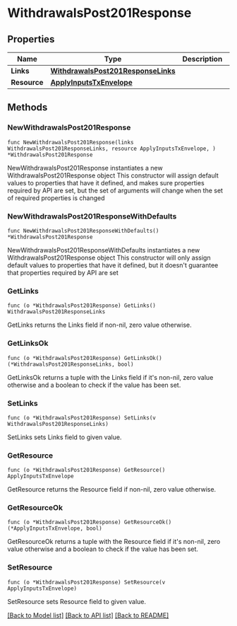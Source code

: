 # WithdrawalsPost201Response

## Properties

Name | Type | Description | Notes
------------ | ------------- | ------------- | -------------
**Links** | [**WithdrawalsPost201ResponseLinks**](WithdrawalsPost201ResponseLinks.md) |  | 
**Resource** | [**ApplyInputsTxEnvelope**](ApplyInputsTxEnvelope.md) |  | 

## Methods

### NewWithdrawalsPost201Response

`func NewWithdrawalsPost201Response(links WithdrawalsPost201ResponseLinks, resource ApplyInputsTxEnvelope, ) *WithdrawalsPost201Response`

NewWithdrawalsPost201Response instantiates a new WithdrawalsPost201Response object
This constructor will assign default values to properties that have it defined,
and makes sure properties required by API are set, but the set of arguments
will change when the set of required properties is changed

### NewWithdrawalsPost201ResponseWithDefaults

`func NewWithdrawalsPost201ResponseWithDefaults() *WithdrawalsPost201Response`

NewWithdrawalsPost201ResponseWithDefaults instantiates a new WithdrawalsPost201Response object
This constructor will only assign default values to properties that have it defined,
but it doesn't guarantee that properties required by API are set

### GetLinks

`func (o *WithdrawalsPost201Response) GetLinks() WithdrawalsPost201ResponseLinks`

GetLinks returns the Links field if non-nil, zero value otherwise.

### GetLinksOk

`func (o *WithdrawalsPost201Response) GetLinksOk() (*WithdrawalsPost201ResponseLinks, bool)`

GetLinksOk returns a tuple with the Links field if it's non-nil, zero value otherwise
and a boolean to check if the value has been set.

### SetLinks

`func (o *WithdrawalsPost201Response) SetLinks(v WithdrawalsPost201ResponseLinks)`

SetLinks sets Links field to given value.


### GetResource

`func (o *WithdrawalsPost201Response) GetResource() ApplyInputsTxEnvelope`

GetResource returns the Resource field if non-nil, zero value otherwise.

### GetResourceOk

`func (o *WithdrawalsPost201Response) GetResourceOk() (*ApplyInputsTxEnvelope, bool)`

GetResourceOk returns a tuple with the Resource field if it's non-nil, zero value otherwise
and a boolean to check if the value has been set.

### SetResource

`func (o *WithdrawalsPost201Response) SetResource(v ApplyInputsTxEnvelope)`

SetResource sets Resource field to given value.



[[Back to Model list]](../README.md#documentation-for-models) [[Back to API list]](../README.md#documentation-for-api-endpoints) [[Back to README]](../README.md)


